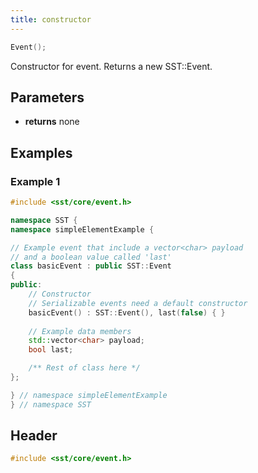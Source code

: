 ```yaml
---
title: constructor
---
```


```cpp
Event();
```

Constructor for event. Returns a new SST::Event.

## Parameters
* **returns** none


## Examples
<!--- SOURCE_CODE: sst-elements/src/sst/elements/simpleElementExample/basicEvent.h --->
### Example 1
```cpp
#include <sst/core/event.h>

namespace SST {
namespace simpleElementExample {

// Example event that include a vector<char> payload 
// and a boolean value called 'last'
class basicEvent : public SST::Event
{
public:
    // Constructor
    // Serializable events need a default constructor
    basicEvent() : SST::Event(), last(false) { }
    
    // Example data members
    std::vector<char> payload;
    bool last;

    /** Rest of class here */
};

} // namespace simpleElementExample
} // namespace SST
```

## Header
```cpp
#include <sst/core/event.h>
```
